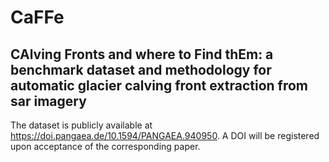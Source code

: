 # CaFFe
##  CAlving Fronts and where to Find thEm: a benchmark dataset and methodology for automatic glacier calving front extraction from sar imagery

The dataset is publicly available at https://doi.pangaea.de/10.1594/PANGAEA.940950.
A DOI will be registered upon acceptance of the corresponding paper.

